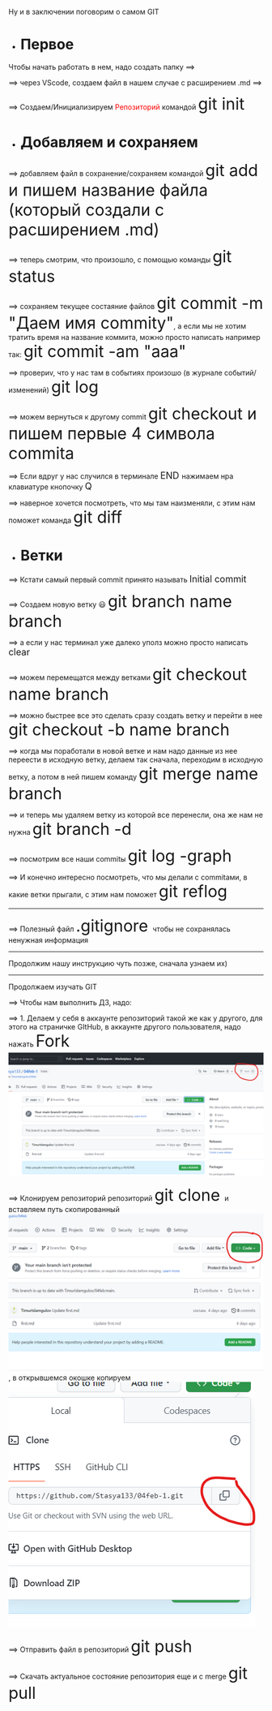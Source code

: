 

Ну и в заключении поговорим о самом GIT

* # Первое

Чтобы начать работать в нем, надо создать папку ==>

==> через VScode, создаем файл в нашем случае с расширением .md ==>

==> Создаем/Инициализируем <font color = red> Репозиторий </font>командой <font size = 6> git init </font>

* # Добавляем и сохраняем

==> добавляем файл в сохранение/сохраняем командой <font size = 6> git add и пишем название файла (который создали с расширением .md) </font>

==> теперь смотрим, что произошло, с помощью команды <font size = 6> git  status</font>

==> сохраняем текущее состаяние файлов <font size = 6> git commit -m "Даем имя commitу"</font>, а если мы не хотим тратить время на название коммита, можно просто написать например так: <font size = 6> git commit -am "aaa"</font>

==> провериv, что у нас там в событиях произошо (в журнале событий/изменений) <font size = 6> git  log</font>

==> можем вернуться к другому commit <font size = 6> git checkout и пишем первые 4 символа commitа</font>

==> Если вдруг у нас случился в терминале <font size = 4> END </font> нажимаем нра клавиатуре кнопочку <font size = 4> Q </font>

==> наверное хочется посмотреть, что мы там наизменяли, с этим нам поможет команда <font size = 6> git diff </font>

* # Ветки 

==> Кстати самый первый commit принято называть <font size = 4> Initial commit </font>

==> Создаем новую ветку 😃 <font size = 6> git branch name branch</font>

==> а если у нас терминал уже далеко уполз можно просто написать <font size = 4> clear </font>

==> можем перемещатся между ветками <font size = 6> git checkout name branch</font>

==> можно быстрее все это сделать сразу создать ветку и перейти в нее <font size = 6> git checkout -b name branch</font>

==> когда мы поработали в новой ветке и нам надо данные из нее переести в исходную ветку, делаем так сначала, переходим в исходную ветку, а потом в ней пишем команду   <font size = 6> git merge name branch</font>

==> и теперь мы удаляем ветку из которой все перенесли, она же нам не нужна <font size = 6> git branch -d </font>

==> посмотрим все наши commitы <font size = 6> git log -graph </font>

==> И конечно  интересно посмотреть, что мы делали с commitами, в какие ветки прыгали, с этим нам поможет <font size = 6> git reflog </font>

---

==> Полезный файл <font size = 6> .gitignore </font> чтобы не сохранялась ненужная информация

---

Продолжим нашу инструкцию чуть позже, сначала узнаем их)

---

Продолжаем изучать GIT

==> Чтобы нам выполнить ДЗ, надо: 

==> 1. Делаем у себя в аккаунте репозиторий такой же как у другого, для этого на страничке GItHub, в аккаунте другого пользователя, надо нажать <font size = 6> Fork </font> ![Fork](Fork.png)

==> Клонируем репозиторий репозиторий <font size = 6> git clone </font> и вставляем путь скопированный ![Fork](Клонирование.png), в открывшемся окошке копируем ![Fork](Clone1.png)

==> Отправить файл в репозиторий  <font size = 6> git push </font>

==> Скачать актуальное состояние репозитория еще и с merge <font size = 6> git pull </font>














